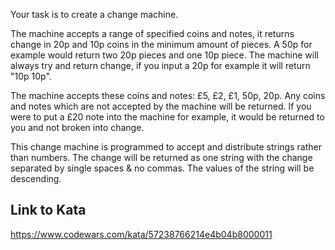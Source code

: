 Your task is to create a change machine.

The machine accepts a range of specified coins and notes, it returns change in 20p and 10p coins in the minimum amount of pieces. A 50p for example would return two 20p pieces and one 10p piece. The machine will always try and return change, if you input a 20p for example it will return "10p 10p".

The machine accepts these coins and notes: £5, £2, £1, 50p, 20p. Any coins and notes which are not accepted by the machine will be returned. If you were to put a £20 note into the machine for example, it would be returned to you and not broken into change.

This change machine is programmed to accept and distribute strings rather than numbers. The change will be returned as one string with the change separated by single spaces & no commas. The values of the string will be descending.

## Link to Kata
https://www.codewars.com/kata/57238766214e4b04b8000011
